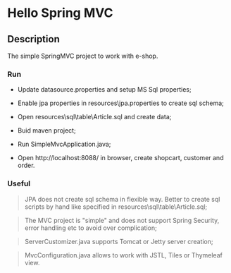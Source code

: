 # Hello Spring MVC


## Description
The simple SpringMVC project to work with e-shop. 


### Run

* Update datasource.properties and setup MS Sql properties;

* Enable jpa properties in resources\jpa.properties to create sql schema;

* Open resources\sql\table\Article.sql and create data;

* Buid maven project;

* Run SimpleMvcApplication.java;

* Open http://localhost:8088/ in browser, create shopcart, customer and order.

### Useful
> JPA does not create sql schema in flexible way. Better to create sql scripts by hand like specified in resources\sql\table\Article.sql;

> The MVC project is "simple" and does not support Spring Security, error handling etc to avoid over complication;

> ServerCustomizer.java supports Tomcat or Jetty server creation;

> MvcConfiguration.java allows to work with JSTL, Tiles or Thymeleaf view.

